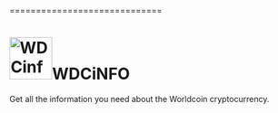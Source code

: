=============================
<h1><img src="https://raw.github.com/c0ding/WDCinfo/master/doc/worldcoin.png" height=75 alt="WDCinfo" title="WDCinfo">WDCiNFO</h1>

Get all the information you need about the Worldcoin cryptocurrency.

